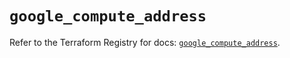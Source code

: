# `google_compute_address`

Refer to the Terraform Registry for docs: [`google_compute_address`](https://registry.terraform.io/providers/hashicorp/google-beta/6.21.0/docs/resources/google_compute_address).
